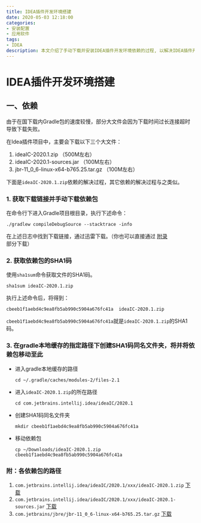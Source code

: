 ```yaml
---
title: IDEA插件开发环境搭建
date: 2020-05-03 12:18:00
categories:
- 安装配置
- 应用软件
tags: 
- IDEA
description: 本文介绍了手动下载并安装IDEA插件开发环境依赖的过程, 以解决IDEA插件开发环境过程中下载Gradle包过慢的问题<br/>如果你的网络环境可以正常下载依赖包, 本文对你来说是通篇废话, 请忽略.
---
```


# IDEA插件开发环境搭建

## 一、依赖

由于在国下载内Gradle包的速度较慢，部分大文件会因为下载时间过长连接超时导致下载失败。

在Idea插件项目中，主要会下载以下三个大文件：

1. ideaIC-2020.1.zip	（500M左右）
2. ideaIC-2020.1-sources.jar	（100M左右）
3. jbr-11_0_6-linux-x64-b765.25.tar.gz	（100M左右）

下面是`ideaIC-2020.1.zip`依赖的解决过程，其它依赖的解决过程与之类似。

### 1. 获取下载链接并手动下载依赖包

在命令行下进入Gradle项目根目录，执行下述命令：

`./gradlew compileDebugSource --stacktrace -info`

在上述日志中找到下载链接，通过迅雷下载。（你也可以直接通过 [附录](#附：各依赖包的路径) 部分下载）

### 2. 获取依赖包的SHA1码

使用`sha1sum`命令获取文件的SHA1码。

```shell
sha1sum ideaIC-2020.1.zip 
```

执行上述命令后，将得到：

```shell
cbeeb1f1aebd4c9ea8fb5ab990c5904a676fc41a  ideaIC-2020.1.zip
```

`cbeeb1f1aebd4c9ea8fb5ab990c5904a676fc41a`就是`ideaIC-2020.1.zip`的SHA1码。

### 3. 在gradle本地缓存的指定路径下创建SHA1码同名文件夹，将并将依赖包移动至此

- 进入gradle本地缓存的路径

  `cd ~/.gradle/caches/modules-2/files-2.1`

- 进入`ideaIC-2020.1.zip`的所在路径

  `cd com.jetbrains.intellij.idea/ideaIC/2020.1`

- 创建SHA1码同名文件夹

  `mkdir cbeeb1f1aebd4c9ea8fb5ab990c5904a676fc41a` 

- 移动依赖包

  `cp ~/Downloads/ideaIC-2020.1.zip cbeeb1f1aebd4c9ea8fb5ab990c5904a676fc41a`

### 附：各依赖包的路径

1. `com.jetbrains.intellij.idea/ideaIC/2020.1/xxx/ideaIC-2020.1.zip` [下载](https://cache-redirector.jetbrains.com/www.jetbrains.com/intellij-repository/releases/com/jetbrains/intellij/idea/ideaIC/2020.1/ideaIC-2020.1.zip)
2. `com.jetbrains.intellij.idea/ideaIC/2020.1/xxx/ideaIC-2020.1-sources.jar` [下载](https://cache-redirector.jetbrains.com/www.jetbrains.com/intellij-repository/releases/com/jetbrains/intellij/idea/ideaIC/2020.1/ideaIC-2020.1-sources.jar)
3. `com.jetbrains/jbre/jbr-11_0_6-linux-x64-b765.25.tar.gz` [下载](https://cache-redirector.jetbrains.com/jetbrains.bintray.com/intellij-jbr/jbr-11_0_6-linux-x64-b765.25.tar.gz)
